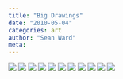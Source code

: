 ```yaml
---
title: "Big Drawings"
date: "2010-05-04"
categories: art
author: "Sean Ward"
meta:
---
```


![](/images/10-bigdraw-1.jpg)
![](/images/10-bigdraw-2.jpg)
![](/images/10-bigdraw-3.jpg)
![](/images/10-bigdraw-4.jpg)
![](/images/10-bigdraw-5.jpg)
![](/images/10-bigdraw-6.jpg)
![](/images/10-bigdraw-7.jpg)
![](/images/10-bigdraw-8.jpg)
![](/images/10-bigdraw-9.jpg)
![](/images/10-bigdraw-10.jpg)
![](/images/10-bigdraw-11.jpg)